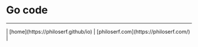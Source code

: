 # Go code


<hr>
| [home](https://philoserf.github/io) | [philoserf.com](https://philoserf.com/) | 
